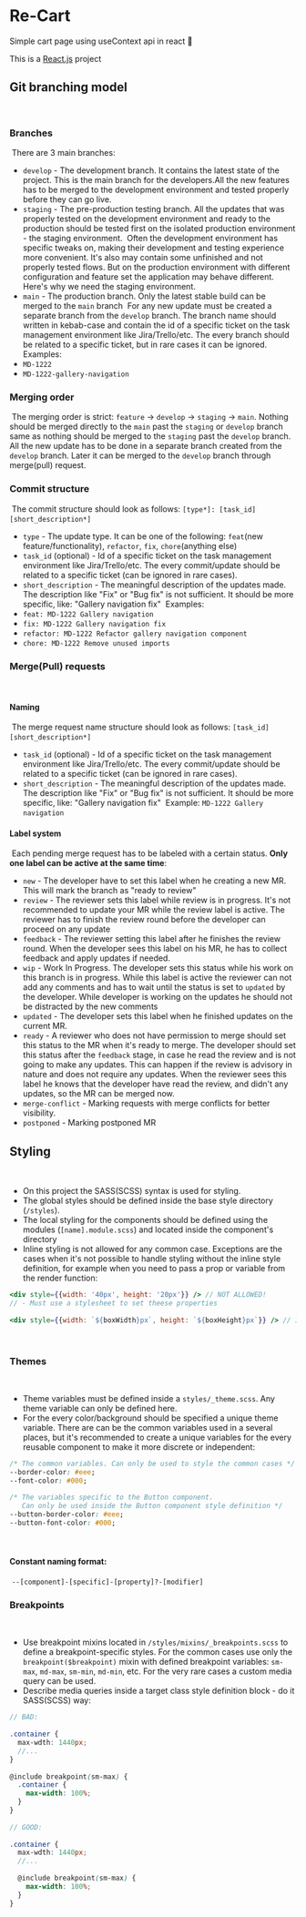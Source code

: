 # Re-Cart
Simple cart page using useContext api in react 🛒

This is a [React.js](https://reactjs.org/) project 
​
## Git branching model
​
### Branches
​
There are 3 main branches:
​
- `develop` - The development branch. It contains the latest state of the project. This is the main branch for the
  developers.
​
  All the new features has to be merged to the development environment and tested properly before they can go live.
​
- `staging` - The pre-production testing branch. All the updates that was properly tested on the
  development environment and ready to the production should be tested first on the isolated
  production environment - the staging environment.
​
  Often the development environment has specific tweaks on, making their development and testing experience
  more convenient. It's also may contain some unfinished and not properly tested flows. But on the production
  environment with different configuration and feature set the application may behave different. Here's why we need
  the staging environment.
​
- `main` - The production branch. Only the latest stable build can be merged to the `main` branch
​
For any new update must be created a separate branch from the `develop` branch. The branch name should written in
kebab-case and contain the id of a specific ticket on the task management environment like Jira/Trello/etc.
The every branch should be related to a specific ticket, but in rare cases it can be ignored.
​
Examples:
​
- `MD-1222`
- `MD-1222-gallery-navigation`
​
### Merging order
​
The merging order is strict: `feature` -> `develop` -> `staging` -> `main`. Nothing should be merged directly to the `main` past
the `staging` or `develop` branch same as nothing should be merged to the `staging` past the `develop` branch. All the
new update has to be done in a separate branch created from the `develop` branch. Later it can be merged to the `develop`
branch through merge(pull) request.
​
### Commit structure
​
The commit structure should look as follows:
​
`[type*]: [task_id] [short_description*]`
​
- `type` - The update type. It can be one of the following: `feat`(new feature/functionality), `refactor`, `fix`,
  `chore`(anything else)
- `task_id` (optional) - Id of a specific ticket on the task management environment like Jira/Trello/etc. The every commit/update
  should be related to a specific ticket (can be ignored in rare cases).
- `short_description` - The meaningful description of the updates made. The description like "Fix" or "Bug fix" is not sufficient.
  It should be more specific, like: "Gallery navigation fix"
​
Examples:
​
- `feat: MD-1222 Gallery navigation`
- `fix: MD-1222 Gallery navigation fix`
- `refactor: MD-1222 Refactor gallery navigation component`
- `chore: MD-1222 Remove unused imports`
​
### Merge(Pull) requests
​
#### Naming
​
The merge request name structure should look as follows:
​
`[task_id] [short_description*]`
​
- `task_id` (optional) - Id of a specific ticket on the task management environment like Jira/Trello/etc. The every commit/update
  should be related to a specific ticket (can be ignored in rare cases).
- `short_description` - The meaningful description of the updates made. The description like "Fix" or "Bug fix" is not sufficient.
  It should be more specific, like: "Gallery navigation fix"
​
Example: `MD-1222 Gallery navigation`
​
#### Label system
​
Each pending merge request has to be labeled with a certain status. **Only one label can be active at the same time**:
​
- `new` - The developer have to set this label when he creating a new MR. This will mark the branch as "ready to review"
- `review` - The reviewer sets this label while review is in progress. It's not recommended to update your MR while the
  review label is active. The reviewer has to finish the review round before the developer can proceed on any update
- `feedback` - The reviewer setting this label after he finishes the review round. When the developer sees this label on
  his MR, he has to collect feedback and apply updates if needed.
- `wip` - Work In Progress. The developer sets this status while his work on this branch is in progress. While this label
  is active the reviewer can not add any comments and has to wait until the status is set to `updated` by the developer.
  While developer is working on the updates he should not be distracted by the new comments
- `updated` - The developer sets this label when he finished updates on the current MR.
- `ready` - A reviewer who does not have permission to merge should set this status to the MR when it's ready to merge.
  The developer should set this status after the `feedback` stage, in case he read the review and is not going to make
  any updates. This can happen if the review is advisory in nature and does not require any updates. When the reviewer
  sees this label he knows that the developer have read the review, and didn't any updates, so the MR can be merged now.
- `merge-conflict` - Marking requests with merge conflicts for better visibility.
- `postponed` - Marking postponed MR
​
## Styling
​
- On this project the SASS(SCSS) syntax is used for styling.
- The global styles should be defined inside the base style directory
  (`/styles`).
- The local styling for the components should be defined using the modules (`[name].module.scss`) and located inside the component's directory
- Inline styling is not allowed for any common case. Exceptions are the cases when it's not possible to handle styling
  without the inline style definition, for example when you need to pass a prop or variable from the render function:
​
```jsx harmony
<div style={{width: '40px', height: '20px'}} /> // NOT ALLOWED!
// - Must use a stylesheet to set theese properties
​
<div style={{width: `${boxWidth}px`, height: `${boxHeight}px`}} /> // IS ALLOWED
```
​
### Themes
​
- Theme variables must be defined inside a `styles/_theme.scss`. Any theme variable can only be defined here.
- For the every color/background should be specified a unique theme variable. There are can be the common variables used
  in a several places, but it's recommended to create a unique variables for the every reusable
  component to make it more discrete or independent:
​
```css
/* The common variables. Can only be used to style the common cases */
--border-color: #eee;
--font-color: #000;
​
/* The variables specific to the Button component. 
   Can only be used inside the Button component style definition */
--button-border-color: #eee;
--button-font-color: #000;
```
​
#### Constant naming format:
​
`--[component]-[specific]-[property]?-[modifier]`
​
### Breakpoints
​
- Use breakpoint mixins located in `/styles/mixins/_breakpoints.scss` to define a breakpoint-specific styles. For the
  common cases use only the `breakpoint($breakpoint)` mixin with defined breakpoint variables: `sm-max`, `md-max`, `sm-min`,
  `md-min`, etc. For the very rare cases a custom media query can be used.
- Describe media queries inside a target class style definition block - do it SASS(SCSS) way:
​
```scss
// BAD:
​
.container {
  max-wdth: 1440px;
  //...
}
​
@include breakpoint(sm-max) {
  .container {
    max-width: 100%;
  }
}
​
// GOOD:
​
.container {
  max-wdth: 1440px;
  //...
​
  @include breakpoint(sm-max) {
    max-width: 100%;
  }
}
```
